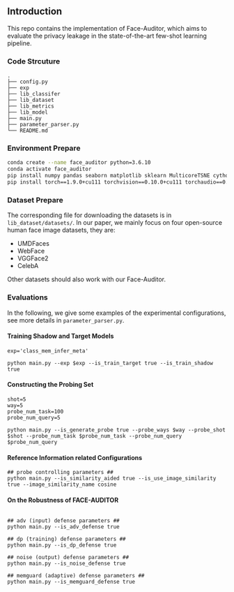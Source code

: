 ## Introduction

This repo contains the implementation of Face-Auditor, which aims to evaluate the privacy leakage in the state-of-the-art few-shot learning pipeline.

### Code Strcuture

```
.
├── config.py
├── exp
├── lib_classifer
├── lib_dataset
├── lib_metrics
├── lib_model
├── main.py
├── parameter_parser.py
└── README.md
```

### Environment Prepare

```bash
conda create --name face_auditor python=3.6.10
conda activate face_auditor
pip install numpy pandas seaborn matplotlib sklearn MulticoreTSNE cython facenet_pytorch deepface opacus psutil GPUtil
pip install torch==1.9.0+cu111 torchvision==0.10.0+cu111 torchaudio==0.9.0 -f https://download.pytorch.org/whl/torch_stable.html
```

### Dataset Prepare

The corresponding file for downloading the datasets is in `lib_dataset/datasets/`.
In our paper, we mainly focus on four open-source human face image datasets, they are:

- UMDFaces
- WebFace
- VGGFace2
- CelebA

Other datasets should also work with our Face-Auditor.

### Evaluations
In the following, we give some examples of the experimental configurations, see more details in `parameter_parser.py`.


#### Training Shadow and Target Models
```
exp='class_mem_infer_meta'

python main.py --exp $exp --is_train_target true --is_train_shadow true
```

#### Constructing the Probing Set
```
shot=5
way=5
probe_num_task=100
probe_num_query=5

python main.py --is_generate_probe true --probe_ways $way --probe_shot $shot --probe_num_task $probe_num_task --probe_num_query $probe_num_query 
```

#### Reference Information related Configurations
```
## probe controlling parameters ##
python main.py --is_similarity_aided true --is_use_image_similarity true --image_similarity_name cosine

```


#### On the Robustness of FACE-AUDITOR

```

## adv (input) defense parameters ##
python main.py --is_adv_defense true

## dp (training) defense parameters ##
python main.py --is_dp_defense true

## noise (output) defense parameters ##
python main.py --is_noise_defense true

## memguard (adaptive) defense parameters ##
python main.py --is_memguard_defense true

```